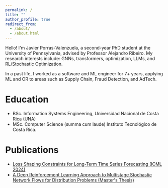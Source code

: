 ```yaml
---
permalink: /
title: ""
author_profile: true
redirect_from: 
  - /about/
  - /about.html
---
```


Hello! I'm Javier Porras-Valenzuela, a second-year PhD student at the University of Pennsylvania, advised by Professor Alejandro Ribeiro. My research interests include: GNNs, transformers, optimization, LLMs, and RL/Stochastic Optimization. 

In a past life, I worked as a software and ML engineer for 7+ years, applying ML and OR to areas such as Supply Chain, Fraud Detection, and AdTech. 

Education
======
- BSc. Information Systems Engineering, Universidad Nacional de Costa Rica (UNA)
- MSc. Computer Science (summa cum laude) Instituto Tecnológico de Costa Rica.

Publications
======
- [Loss Shaping Constraints for Long-Term Time Series Forecasting (ICML 2024)](https://arxiv.org/abs/2402.09373)
- [A Deep Reinforcement Learning Approach to Multistage Stochastic Network Flows for Distribution Problems (Master's Thesis)](https://repositoriotec.tec.ac.cr/bitstream/handle/2238/13949/TF9360_BIB307896_Javier_Porras_Valenzuela.pdf?sequence=1&isAllowed=y)
